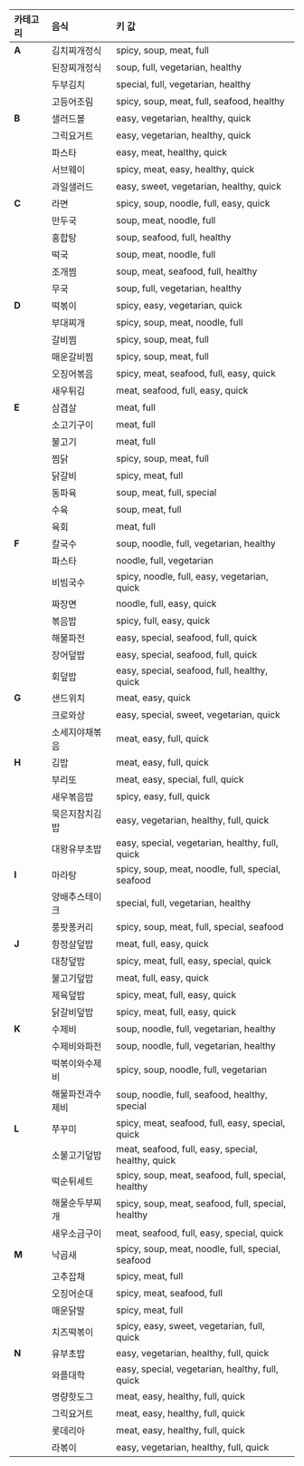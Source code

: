 | **카테고리** | **음식**              | **키 값**                           |
|:------------|:----------------------|:-----------------------------------|
| **A** | 김치찌개정식 | spicy, soup, meat, full |
|  | 된장찌개정식 | soup, full, vegetarian, healthy |
|  | 두부김치 | special, full, vegetarian, healthy |
|  | 고등어조림 | spicy, soup, meat, full, seafood, healthy |
| **B** | 샐러드볼 | easy, vegetarian, healthy, quick |
|  | 그릭요거트 | easy, vegetarian, healthy, quick |
|  | 파스타 | easy, meat, healthy, quick |
|  | 서브웨이 | spicy, meat, easy, healthy, quick |
|  | 과일샐러드 | easy, sweet, vegetarian, healthy, quick |
| **C** | 라면 | spicy, soup, noodle, full, easy, quick |
|  | 만두국 | soup, meat, noodle, full |
|  | 홍합탕 | soup, seafood, full, healthy |
|  | 떡국 | soup, meat, noodle, full |
|  | 조개찜 | soup, meat, seafood, full, healthy |
|  | 무국 | soup, full, vegetarian, healthy |
| **D** | 떡볶이 | spicy, easy, vegetarian, quick |
|  | 부대찌개 | spicy, soup, meat, noodle, full |
|  | 갈비찜 | spicy, soup, meat, full |
|  | 매운갈비찜 | spicy, soup, meat, full |
|  | 오징어볶음 | spicy, meat, seafood, full, easy, quick |
|  | 새우튀김 | meat, seafood, full, easy, quick |
| **E** | 삼겹살 | meat, full |
|  | 소고기구이 | meat, full |
|  | 불고기 | meat, full |
|  | 찜닭 | spicy, soup, meat, full |
|  | 닭갈비 | spicy, meat, full |
|  | 동파육 | soup, meat, full, special |
|  | 수육 | soup, meat, full |
|  | 육회 | meat, full |
| **F** | 칼국수 | soup, noodle, full, vegetarian, healthy |
|  | 파스타 | noodle, full, vegetarian |
|  | 비빔국수 | spicy, noodle, full, easy, vegetarian, quick |
|  | 짜장면 | noodle, full, easy, quick |
|  | 볶음밥 | spicy, full, easy, quick |
|  | 해물파전 | easy, special, seafood, full, quick |
|  | 장어덮밥 | easy, special, seafood, full, quick |
|  | 회덮밥 | easy, special, seafood, full, healthy, quick |
| **G** | 샌드위치 | meat, easy, quick |
|  | 크로와상 | easy, special, sweet, vegetarian, quick |
|  | 소세지야채볶음 | meat, easy, full, quick |
| **H** | 김밥 | meat, easy, full, quick |
|  | 부리또 | meat, easy, special, full, quick |
|  | 새우볶음밥 | spicy, easy, full, quick |
|  | 묵은지참치김밥 | easy, vegetarian, healthy, full, quick |
|  | 대왕유부초밥 | easy, special, vegetarian, healthy, full, quick |
| **I** | 마라탕 | spicy, soup, meat, noodle, full, special, seafood |
|  | 양배추스테이크 | special, full, vegetarian, healthy |
|  | 풍팟퐁커리 | spicy, soup, meat, full, special, seafood |
| **J** | 항정살덮밥 | meat, full, easy, quick |
|  | 대창덮밥 | spicy, meat, full, easy, special, quick |
|  | 불고기덮밥 | meat, full, easy, quick |
|  | 제육덮밥 | spicy, meat, full, easy, quick |
|  | 닭갈비덮밥 | spicy, meat, full, easy, quick |
| **K** | 수제비 | soup, noodle, full, vegetarian, healthy |
|  | 수제비와파전 | soup, noodle, full, vegetarian, healthy |
|  | 떡볶이와수제비 | spicy, soup, noodle, full, vegetarian |
|  | 해물파전과수제비 | soup, noodle, full, seafood, healthy, special |
| **L** | 쭈꾸미 | spicy, meat, seafood, full, easy, special, quick |
|  | 소불고기덮밥 | meat, seafood, full, easy, special, healthy, quick |
|  | 떡순튀세트 | spicy, soup, meat, seafood, full, special, healthy |
|  | 해물순두부찌개 | spicy, soup, meat, seafood, full, special, healthy |
|  | 새우소금구이 | meat, seafood, full, easy, special, quick |
| **M** | 낙곱새 | spicy, soup, meat, noodle, full, special, seafood |
|  | 고추잡채 | spicy, meat, full |
|  | 오징어순대 | spicy, meat, seafood, full |
|  | 매운닭발 | spicy, meat, full |
|  | 치즈떡볶이 | spicy, easy, sweet, vegetarian, full, quick |
| **N** | 유부초밥 | easy, vegetarian, healthy, full, quick |
|  | 와플대학 | easy, special, vegetarian, healthy, full, quick |
|  | 명량핫도그 | meat, easy, healthy, full, quick |
|  | 그릭요거트 | meat, easy, healthy, full, quick |
|  | 롯데리아 | meat, easy, healthy, full, quick |
|  | 라볶이 | easy, vegetarian, healthy, full, quick |